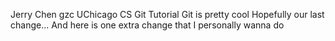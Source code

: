Jerry Chen gzc
UChicago CS Git Tutorial
Git is pretty cool
Hopefully our last change...
And here is one extra change that I personally wanna do
